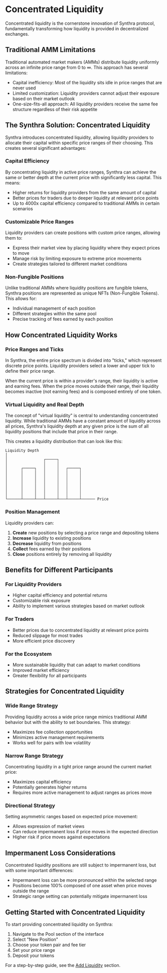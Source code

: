 # Concentrated Liquidity

Concentrated liquidity is the cornerstone innovation of Synthra protocol, fundamentally transforming how liquidity is provided in decentralized exchanges.

## Traditional AMM Limitations

Traditional automated market makers (AMMs) distribute liquidity uniformly across an infinite price range from 0 to ∞. This approach has several limitations:

* Capital inefficiency: Most of the liquidity sits idle in price ranges that are never used
* Limited customization: Liquidity providers cannot adjust their exposure based on their market outlook
* One-size-fits-all approach: All liquidity providers receive the same fee structure regardless of their risk appetite

## The Synthra Solution: Concentrated Liquidity

Synthra introduces concentrated liquidity, allowing liquidity providers to allocate their capital within specific price ranges of their choosing. This creates several significant advantages:

### Capital Efficiency

By concentrating liquidity in active price ranges, Synthra can achieve the same or better depth at the current price with significantly less capital. This means:

* Higher returns for liquidity providers from the same amount of capital
* Better prices for traders due to deeper liquidity at relevant price points
* Up to 4000x capital efficiency compared to traditional AMMs in certain scenarios

### Customizable Price Ranges

Liquidity providers can create positions with custom price ranges, allowing them to:

* Express their market view by placing liquidity where they expect prices to move
* Manage risk by limiting exposure to extreme price movements
* Create strategies tailored to different market conditions

### Non-Fungible Positions

Unlike traditional AMMs where liquidity positions are fungible tokens, Synthra positions are represented as unique NFTs (Non-Fungible Tokens). This allows for:

* Individual management of each position
* Different strategies within the same pool
* Precise tracking of fees earned by each position

## How Concentrated Liquidity Works

### Price Ranges and Ticks

In Synthra, the entire price spectrum is divided into "ticks," which represent discrete price points. Liquidity providers select a lower and upper tick to define their price range.

When the current price is within a provider's range, their liquidity is active and earning fees. When the price moves outside their range, their liquidity becomes inactive (not earning fees) and is composed entirely of one token.

### Virtual Liquidity and Real Depth

The concept of "virtual liquidity" is central to understanding concentrated liquidity. While traditional AMMs have a constant amount of liquidity across all prices, Synthra's liquidity depth at any given price is the sum of all liquidity positions that include that price in their range.

This creates a liquidity distribution that can look like this:

```
Liquidity Depth
│
│                ┌─────┐
│                │     │
│      ┌─────┐   │     │   ┌─────┐
│      │     │   │     │   │     │
│      │     │   │     │   │     │
│      │     │   │     │   │     │
│      │     │   │     │   │     │
│      │     │   │     │   │     │
│      │     │   │     │   │     │
└──────┴─────┴───┴─────┴───┴─────┴────── Price
```

### Position Management

Liquidity providers can:

1. **Create** new positions by selecting a price range and depositing tokens
2. **Increase** liquidity to existing positions
3. **Decrease** liquidity from positions
4. **Collect** fees earned by their positions
5. **Close** positions entirely by removing all liquidity

## Benefits for Different Participants

### For Liquidity Providers

* Higher capital efficiency and potential returns
* Customizable risk exposure
* Ability to implement various strategies based on market outlook

### For Traders

* Better prices due to concentrated liquidity at relevant price points
* Reduced slippage for most trades
* More efficient price discovery

### For the Ecosystem

* More sustainable liquidity that can adapt to market conditions
* Improved market efficiency
* Greater flexibility for all participants

## Strategies for Concentrated Liquidity

### Wide Range Strategy

Providing liquidity across a wide price range mimics traditional AMM behavior but with the ability to set boundaries. This strategy:

* Maximizes fee collection opportunities
* Minimizes active management requirements
* Works well for pairs with low volatility

### Narrow Range Strategy

Concentrating liquidity in a tight price range around the current market price:

* Maximizes capital efficiency
* Potentially generates higher returns
* Requires more active management to adjust ranges as prices move

### Directional Strategy

Setting asymmetric ranges based on expected price movement:

* Allows expression of market views
* Can reduce impermanent loss if price moves in the expected direction
* Higher risk if price moves against expectations

## Impermanent Loss Considerations

Concentrated liquidity positions are still subject to impermanent loss, but with some important differences:

* Impermanent loss can be more pronounced within the selected range
* Positions become 100% composed of one asset when price moves outside the range
* Strategic range setting can potentially mitigate impermanent loss

## Getting Started with Concentrated Liquidity

To start providing concentrated liquidity on Synthra:

1. Navigate to the Pool section of the interface
2. Select "New Position"
3. Choose your token pair and fee tier
4. Set your price range
5. Deposit your tokens

For a step-by-step guide, see the [Add Liquidity](add-liquidity.md) section.
